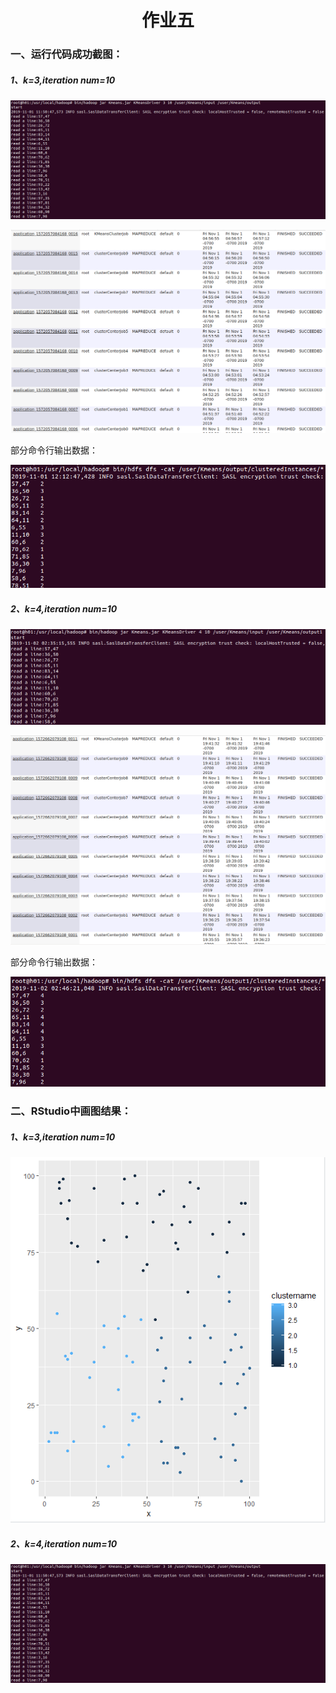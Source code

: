 <h1><center>作业五</center></h1>


### 一、运行代码成功截图：

##### 1、k=3,iteration num=10

![image](https://github.com/stevenwhw/Financial-Big-Data/blob/master/Assignment5/images/1.png)

![image](https://github.com/stevenwhw/Financial-Big-Data/blob/master/Assignment5/images/2.png)

部分命令行输出数据：

![image](https://github.com/stevenwhw/Financial-Big-Data/blob/master/Assignment5/images/3.png)

##### 2、k=4,iteration num=10

![image](https://github.com/stevenwhw/Financial-Big-Data/blob/master/Assignment5/images/4.png)

![image](https://github.com/stevenwhw/Financial-Big-Data/blob/master/Assignment5/images/5.png)

部分命令行输出数据：

![image](https://github.com/stevenwhw/Financial-Big-Data/blob/master/Assignment5/images/6.png)

### 二、RStudio中画图结果：

##### 1、k=3,iteration num=10

![image](https://github.com/stevenwhw/Financial-Big-Data/blob/master/Assignment5/images/7.png)

##### 2、k=4,iteration num=10

![image](https://github.com/stevenwhw/Financial-Big-Data/blob/master/Assignment5/images/1.png)